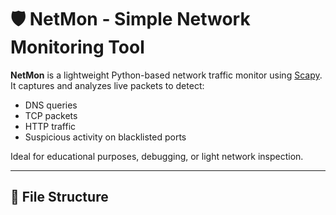 # 🛡️ NetMon - Simple Network Monitoring Tool

**NetMon** is a lightweight Python-based network traffic monitor using [Scapy](https://scapy.readthedocs.io/). It captures and analyzes live packets to detect:

- DNS queries
- TCP packets
- HTTP traffic
- Suspicious activity on blacklisted ports

Ideal for educational purposes, debugging, or light network inspection.

---

## 📁 File Structure

